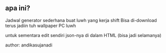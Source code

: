 ## apa ini?
Jadwal generator sederhana buat luwh yang kerja shift
Bisa di-download terus jadiin tuh wallpaper PC luwh

untuk sementara edit sendiri json-nya di dalam HTML (bisa jadi selamanya)

author: andikasujanadi
